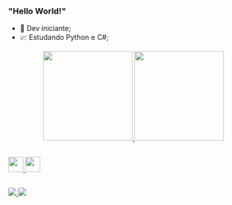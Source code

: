 ### "Hello World!"  

- 🤯 Dev iniciante;
- 📈 Estudando Python e C#;

<div align = "center">
  <a href="https://github.com/dudu120hz">
  <img height="180em" src="https://github-readme-stats.vercel.app/api?username=dudu120hz&show_icons=true&theme=tokyonight&include_all_commits=true&count_private=true"/>
  <img height="180em" src="https://github-readme-stats.vercel.app/api/top-langs/?username=dudu120hz&layout=compact&langs_count=7&theme=tokyonight"/>
</div>
  
##

<div>
  <img width="30px" src="https://cdn.jsdelivr.net/gh/devicons/devicon/icons/python/python-original.svg" />
  <img width="30px" src="https://cdn.jsdelivr.net/gh/devicons/devicon/icons/csharp/csharp-original.svg" />
<div>
  
##
  
<div> 
  <a href="https://instagram.com/dudu120hz" target="_blank"> <img src = "https://img.shields.io/badge/Instagram-E4405F?style=for-the-badge&logo=instagram&logoColor=white"target =" _ blank "> </a>
 	<a href="https://mobile.twitter.com/dudu120hz" target="_blank"> <img src = "https://img.shields.io/badge/Twitter-1DA1F2?style=for-the-badge&logo=twitter&logoColor=white"target =" _ blank "> </a>
</div>
